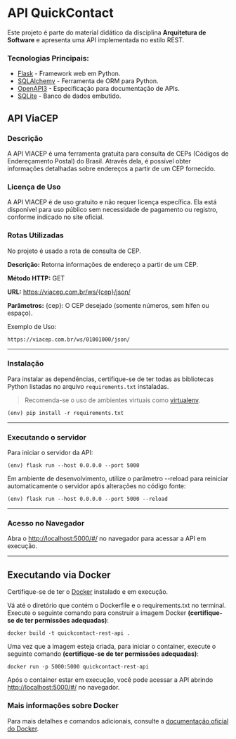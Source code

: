 # API QuickContact

Este projeto é parte do material didático da disciplina **Arquitetura de Software** e apresenta uma API implementada no estilo REST.

### Tecnologias Principais:
- [Flask](https://flask.palletsprojects.com/en/2.3.x/) - Framework web em Python.
- [SQLAlchemy](https://www.sqlalchemy.org/) - Ferramenta de ORM para Python.
- [OpenAPI3](https://swagger.io/specification/) - Especificação para documentação de APIs.
- [SQLite](https://www.sqlite.org/index.html) - Banco de dados embutido.

## API ViaCEP

### Descrição
A API VIACEP é uma ferramenta gratuita para consulta de CEPs (Códigos de Endereçamento Postal) do Brasil. Através dela, é possível obter informações detalhadas sobre endereços a partir de um CEP fornecido.

### Licença de Uso
A API VIACEP é de uso gratuito e não requer licença específica. Ela está disponível para uso público sem necessidade de pagamento ou registro, conforme indicado no site oficial.

### Rotas Utilizadas

No projeto é usado a rota de consulta de CEP.

**Descrição:** Retorna informações de endereço a partir de um CEP.

**Método HTTP:** GET

**URL:** https://viacep.com.br/ws/{cep}/json/

**Parâmetros:**
{cep}: O CEP desejado (somente números, sem hífen ou espaço).

Exemplo de Uso:
```
https://viacep.com.br/ws/01001000/json/
```

---
### Instalação

Para instalar as dependências, certifique-se de ter todas as bibliotecas Python listadas no arquivo `requirements.txt` instaladas. 
> Recomenda-se o uso de ambientes virtuais como [virtualenv](https://virtualenv.pypa.io/en/latest/installation.html).

```
(env) pip install -r requirements.txt
```

---
### Executando o servidor

Para iniciar o servidor da API:

```
(env) flask run --host 0.0.0.0 --port 5000
```

Em ambiente de desenvolvimento, utilize o parâmetro --reload para reiniciar automaticamente o servidor após alterações no código fonte:

```
(env) flask run --host 0.0.0.0 --port 5000 --reload
```

---
### Acesso no Navegador

Abra o [http://localhost:5000/#/](http://localhost:5000/#/) no navegador para acessar a API em execução.

---
## Executando via Docker

Certifique-se de ter o [Docker](https://docs.docker.com/engine/install/) instalado e em execução.

Vá até o diretório que contém o Dockerfile e o requirements.txt no terminal.
Execute o seguinte comando para construir a imagem Docker **(certifique-se de ter permissões adequadas)**:

```
docker build -t quickcontact-rest-api .
```

Uma vez que a imagem esteja criada, para iniciar o container, execute o seguinte comando **(certifique-se de ter permissões adequadas)**:

```
docker run -p 5000:5000 quickcontact-rest-api
```

Após o container estar em execução, você pode acessar a API abrindo [http://localhost:5000/#/](http://localhost:5000/#/) no navegador.

### Mais informações sobre Docker

Para mais detalhes e comandos adicionais, consulte a [documentação oficial do Docker](https://docs.docker.com/engine/reference/run/).
